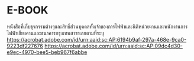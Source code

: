 # E-BOOK
หนังสือที่เก็บธุรกรรมต่างๆและสิทธิ์ส่วนบุคคลทั้งเจ้าของการไฟฟ้าและนิติหน่วยงานและพนักงานการไฟฟ้าเชียงคานและธนาคารกรุงเทพสาขาเลยตามที่ระบุ
https://acrobat.adobe.com/id/urn:aaid:sc:AP:6194b9af-297a-468e-9ca0-9223df227676
https://acrobat.adobe.com/id/urn:aaid:sc:AP:09dc4d30-e9ec-4970-bee5-beb967f6abbe
